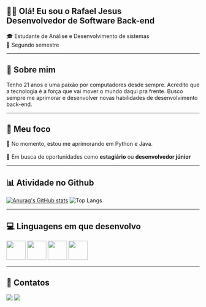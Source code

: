 ## 🧑‍💻 Olá! Eu sou o Rafael Jesus<br>Desenvolvedor de Software Back-end
<div>
  🎓 Estudante de Análise e Desenvolvimento de sistemas<br>📅 Segundo semestre
</div>

---

## 📌 Sobre mim
Tenho 21 anos e uma paixão por computadores desde sempre. Acredito que a tecnologia é a força que vai mover o mundo daqui pra frente. Busco sempre me aprimorar e desenvolver novas habilidades de desenvolvimento back-end.

---

## 🎯 Meu foco
🔎 No momento, estou me aprimorando em Python e Java.
<br><br>
🔎 Em busca de oportunidades como **estagiário** ou **desenvolvedor júnior**

---

## 📊 Atividade no Github
[![Anurag's GitHub stats](https://github-readme-stats.vercel.app/api?username=rafa-jesus&hide=stars,contribs&show_icons=true&theme=dark)](https://github.com/anuraghazra/github-readme-stats)
![Top Langs](https://github-readme-stats.vercel.app/api/top-langs/?username=rafa-jesus&hide_progress=false&theme=dark&layout=compact)

---

## 💻 Linguagens em que desenvolvo
<div>
  <img height="50" width="50" src="https://cdn.jsdelivr.net/gh/devicons/devicon@latest/icons/java/java-original-wordmark.svg" />
  <img height="50" width="50" src="https://cdn.jsdelivr.net/gh/devicons/devicon@latest/icons/python/python-original-wordmark.svg" />
  <img height="50" width="50" src="https://cdn.jsdelivr.net/gh/devicons/devicon@latest/icons/html5/html5-plain-wordmark.svg" />
  <img height="50" width="50" src="https://cdn.jsdelivr.net/gh/devicons/devicon@latest/icons/css3/css3-plain-wordmark.svg" />
</div>

---

## 📩 Contatos
<a href = "mailto:04rafaelpereira@gmail.com"><img src="https://img.shields.io/badge/-Gmail-%23333?style=for-the-badge&logo=gmail&logoColor=white" target="_blank"></a>
<a href="https://www.linkedin.com/in/rafael-p-jesus" target="_blank"><img src="https://img.shields.io/badge/-LinkedIn-%230077B5?style=for-the-badge&logo=linkedin&logoColor=white" target="_blank">
